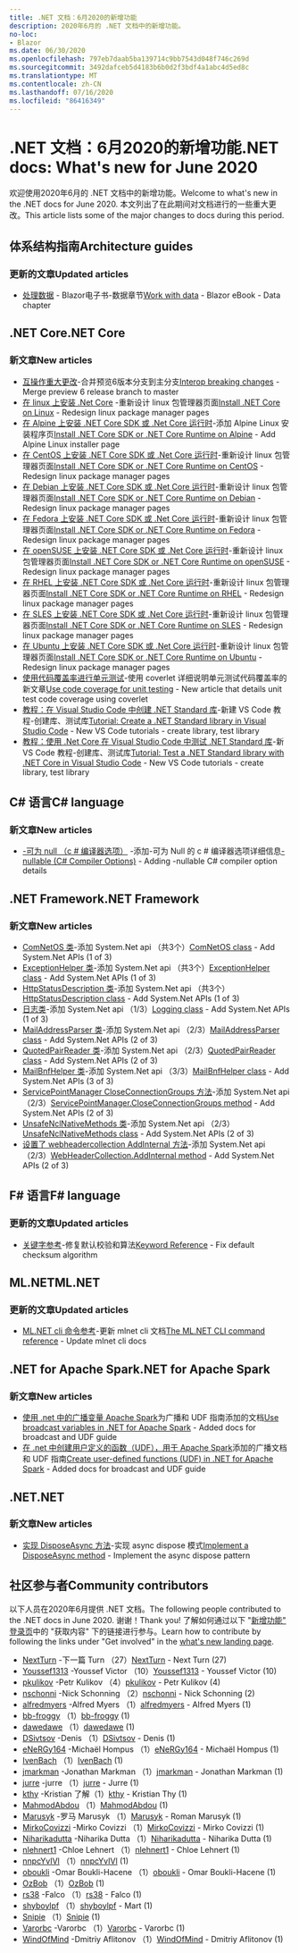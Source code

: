 ```yaml
---
title: .NET 文档：6月2020的新增功能
description: 2020年6月的 .NET 文档中的新增功能。
no-loc:
- Blazor
ms.date: 06/30/2020
ms.openlocfilehash: 797eb7daab5ba139714c9bb7543d048f746c269d
ms.sourcegitcommit: 3492dafceb5d4183b6b0d2f3bdf4a1abc4d5ed8c
ms.translationtype: MT
ms.contentlocale: zh-CN
ms.lasthandoff: 07/16/2020
ms.locfileid: "86416349"
---
```

# <a name="net-docs-whats-new-for-june-2020"></a><span data-ttu-id="38bfc-103">.NET 文档：6月2020的新增功能</span><span class="sxs-lookup"><span data-stu-id="38bfc-103">.NET docs: What's new for June 2020</span></span>

<span data-ttu-id="38bfc-104">欢迎使用2020年6月的 .NET 文档中的新增功能。</span><span class="sxs-lookup"><span data-stu-id="38bfc-104">Welcome to what's new in the .NET docs for June 2020.</span></span> <span data-ttu-id="38bfc-105">本文列出了在此期间对文档进行的一些重大更改。</span><span class="sxs-lookup"><span data-stu-id="38bfc-105">This article lists some of the major changes to docs during this period.</span></span>

## <a name="architecture-guides"></a><span data-ttu-id="38bfc-106">体系结构指南</span><span class="sxs-lookup"><span data-stu-id="38bfc-106">Architecture guides</span></span>

### <a name="updated-articles"></a><span data-ttu-id="38bfc-107">更新的文章</span><span class="sxs-lookup"><span data-stu-id="38bfc-107">Updated articles</span></span>

- <span data-ttu-id="38bfc-108">[处理数据](../architecture/blazor-for-web-forms-developers/data.md)  -  Blazor电子书-数据章节</span><span class="sxs-lookup"><span data-stu-id="38bfc-108">[Work with data](../architecture/blazor-for-web-forms-developers/data.md) - Blazor eBook - Data chapter</span></span>

## <a name="net-core"></a><span data-ttu-id="38bfc-109">.NET Core</span><span class="sxs-lookup"><span data-stu-id="38bfc-109">.NET Core</span></span>

### <a name="new-articles"></a><span data-ttu-id="38bfc-110">新文章</span><span class="sxs-lookup"><span data-stu-id="38bfc-110">New articles</span></span>

- <span data-ttu-id="38bfc-111">[互操作重大更改](../core/compatibility/interop.md)-合并预览6版本分支到主分支</span><span class="sxs-lookup"><span data-stu-id="38bfc-111">[Interop breaking changes](../core/compatibility/interop.md) - Merge preview 6 release branch to master</span></span>
- <span data-ttu-id="38bfc-112">[在 linux 上安装 .Net Core](../core/install/linux.md) -重新设计 linux 包管理器页面</span><span class="sxs-lookup"><span data-stu-id="38bfc-112">[Install .NET Core on Linux](../core/install/linux.md) - Redesign linux package manager pages</span></span>
- <span data-ttu-id="38bfc-113">[在 Alpine 上安装 .NET Core SDK 或 .Net Core 运行时](../core/install/linux-alpine.md)-添加 Alpine Linux 安装程序页</span><span class="sxs-lookup"><span data-stu-id="38bfc-113">[Install .NET Core SDK or .NET Core Runtime on Alpine](../core/install/linux-alpine.md) - Add Alpine Linux installer page</span></span>
- <span data-ttu-id="38bfc-114">[在 CentOS 上安装 .NET Core SDK 或 .Net Core 运行时](../core/install/linux-centos.md)-重新设计 linux 包管理器页面</span><span class="sxs-lookup"><span data-stu-id="38bfc-114">[Install .NET Core SDK or .NET Core Runtime on CentOS](../core/install/linux-centos.md) - Redesign linux package manager pages</span></span>
- <span data-ttu-id="38bfc-115">[在 Debian 上安装 .NET Core SDK 或 .Net Core 运行时](../core/install/linux-debian.md)-重新设计 linux 包管理器页面</span><span class="sxs-lookup"><span data-stu-id="38bfc-115">[Install .NET Core SDK or .NET Core Runtime on Debian](../core/install/linux-debian.md) - Redesign linux package manager pages</span></span>
- <span data-ttu-id="38bfc-116">[在 Fedora 上安装 .NET Core SDK 或 .Net Core 运行时](../core/install/linux-fedora.md)-重新设计 linux 包管理器页面</span><span class="sxs-lookup"><span data-stu-id="38bfc-116">[Install .NET Core SDK or .NET Core Runtime on Fedora](../core/install/linux-fedora.md) - Redesign linux package manager pages</span></span>
- <span data-ttu-id="38bfc-117">[在 openSUSE 上安装 .NET Core SDK 或 .Net Core 运行时](../core/install/linux-opensuse.md)-重新设计 linux 包管理器页面</span><span class="sxs-lookup"><span data-stu-id="38bfc-117">[Install .NET Core SDK or .NET Core Runtime on openSUSE](../core/install/linux-opensuse.md) - Redesign linux package manager pages</span></span>
- <span data-ttu-id="38bfc-118">[在 RHEL 上安装 .NET Core SDK 或 .Net Core 运行时](../core/install/linux-rhel.md)-重新设计 linux 包管理器页面</span><span class="sxs-lookup"><span data-stu-id="38bfc-118">[Install .NET Core SDK or .NET Core Runtime on RHEL](../core/install/linux-rhel.md) - Redesign linux package manager pages</span></span>
- <span data-ttu-id="38bfc-119">[在 SLES 上安装 .NET Core SDK 或 .Net Core 运行时](../core/install/linux-sles.md)-重新设计 linux 包管理器页面</span><span class="sxs-lookup"><span data-stu-id="38bfc-119">[Install .NET Core SDK or .NET Core Runtime on SLES](../core/install/linux-sles.md) - Redesign linux package manager pages</span></span>
- <span data-ttu-id="38bfc-120">[在 Ubuntu 上安装 .NET Core SDK 或 .Net Core 运行时](../core/install/linux-ubuntu.md)-重新设计 linux 包管理器页面</span><span class="sxs-lookup"><span data-stu-id="38bfc-120">[Install .NET Core SDK or .NET Core Runtime on Ubuntu](../core/install/linux-ubuntu.md) - Redesign linux package manager pages</span></span>
- <span data-ttu-id="38bfc-121">[使用代码覆盖率进行单元测试](../core/testing/unit-testing-code-coverage.md)-使用 coverlet 详细说明单元测试代码覆盖率的新文章</span><span class="sxs-lookup"><span data-stu-id="38bfc-121">[Use code coverage for unit testing](../core/testing/unit-testing-code-coverage.md) - New article that details unit test code coverage using coverlet</span></span>
- <span data-ttu-id="38bfc-122">[教程：在 Visual Studio Code 中创建 .NET Standard 库](../core/tutorials/library-with-visual-studio-code.md)-新建 VS Code 教程-创建库、测试库</span><span class="sxs-lookup"><span data-stu-id="38bfc-122">[Tutorial: Create a .NET Standard library in Visual Studio Code](../core/tutorials/library-with-visual-studio-code.md) - New VS Code tutorials - create library, test library</span></span>
- <span data-ttu-id="38bfc-123">[教程：使用 .Net Core 在 Visual Studio Code 中测试 .NET Standard 库](../core/tutorials/testing-library-with-visual-studio-code.md)-新 VS Code 教程-创建库、测试库</span><span class="sxs-lookup"><span data-stu-id="38bfc-123">[Tutorial: Test a .NET Standard library with .NET Core in Visual Studio Code](../core/tutorials/testing-library-with-visual-studio-code.md) - New VS Code tutorials - create library, test library</span></span>

## <a name="c-language"></a><span data-ttu-id="38bfc-124">C# 语言</span><span class="sxs-lookup"><span data-stu-id="38bfc-124">C# language</span></span>

### <a name="new-articles"></a><span data-ttu-id="38bfc-125">新文章</span><span class="sxs-lookup"><span data-stu-id="38bfc-125">New articles</span></span>

- <span data-ttu-id="38bfc-126">[-可为 null （c # 编译器选项）](../csharp/language-reference/compiler-options/nullable-compiler-option.md) -添加-可为 Null 的 c # 编译器选项详细信息</span><span class="sxs-lookup"><span data-stu-id="38bfc-126">[-nullable (C# Compiler Options)](../csharp/language-reference/compiler-options/nullable-compiler-option.md) - Adding -nullable C# compiler option details</span></span>

## <a name="net-framework"></a><span data-ttu-id="38bfc-127">.NET Framework</span><span class="sxs-lookup"><span data-stu-id="38bfc-127">.NET Framework</span></span>

### <a name="new-articles"></a><span data-ttu-id="38bfc-128">新文章</span><span class="sxs-lookup"><span data-stu-id="38bfc-128">New articles</span></span>

- <span data-ttu-id="38bfc-129">[ComNetOS 类](/dotnet/framework/additional-apis/system.net.comnetos)-添加 System.Net api （共3个）</span><span class="sxs-lookup"><span data-stu-id="38bfc-129">[ComNetOS class](/dotnet/framework/additional-apis/system.net.comnetos) - Add System.Net APIs (1 of 3)</span></span>
- <span data-ttu-id="38bfc-130">[ExceptionHelper 类](/dotnet/framework/additional-apis/system.net.exceptionhelper)-添加 System.Net api （共3个）</span><span class="sxs-lookup"><span data-stu-id="38bfc-130">[ExceptionHelper class](/dotnet/framework/additional-apis/system.net.exceptionhelper) - Add System.Net APIs (1 of 3)</span></span>
- <span data-ttu-id="38bfc-131">[HttpStatusDescription 类](/dotnet/framework/additional-apis/system.net.httpstatusdescription)-添加 System.Net api （共3个）</span><span class="sxs-lookup"><span data-stu-id="38bfc-131">[HttpStatusDescription class](/dotnet/framework/additional-apis/system.net.httpstatusdescription) - Add System.Net APIs (1 of 3)</span></span>
- <span data-ttu-id="38bfc-132">[日志类](/dotnet/framework/additional-apis/system.net.logging)-添加 System.Net api （1/3）</span><span class="sxs-lookup"><span data-stu-id="38bfc-132">[Logging class](/dotnet/framework/additional-apis/system.net.logging) - Add System.Net APIs (1 of 3)</span></span>
- <span data-ttu-id="38bfc-133">[MailAddressParser 类](/dotnet/framework/additional-apis/system.net.mail.mailaddressparser)-添加 System.Net api （2/3）</span><span class="sxs-lookup"><span data-stu-id="38bfc-133">[MailAddressParser class](/dotnet/framework/additional-apis/system.net.mail.mailaddressparser) - Add System.Net APIs (2 of 3)</span></span>
- <span data-ttu-id="38bfc-134">[QuotedPairReader 类](/dotnet/framework/additional-apis/system.net.mail.quotedpairreader)-添加 System.Net api （2/3）</span><span class="sxs-lookup"><span data-stu-id="38bfc-134">[QuotedPairReader class](/dotnet/framework/additional-apis/system.net.mail.quotedpairreader) - Add System.Net APIs (2 of 3)</span></span>
- <span data-ttu-id="38bfc-135">[MailBnfHelper 类](/dotnet/framework/additional-apis/system.net.mime.mailbnfhelper)-添加 System.Net api （3/3）</span><span class="sxs-lookup"><span data-stu-id="38bfc-135">[MailBnfHelper class](/dotnet/framework/additional-apis/system.net.mime.mailbnfhelper) - Add System.Net APIs (3 of 3)</span></span>
- <span data-ttu-id="38bfc-136">[ServicePointManager CloseConnectionGroups 方法](/dotnet/framework/additional-apis/system.net.servicepointmanager.closeconnectiongroups)-添加 System.Net api （2/3）</span><span class="sxs-lookup"><span data-stu-id="38bfc-136">[ServicePointManager.CloseConnectionGroups method](/dotnet/framework/additional-apis/system.net.servicepointmanager.closeconnectiongroups) - Add System.Net APIs (2 of 3)</span></span>
- <span data-ttu-id="38bfc-137">[UnsafeNclNativeMethods 类](/dotnet/framework/additional-apis/system.net.unsafenclnativemethods)-添加 System.Net api （2/3）</span><span class="sxs-lookup"><span data-stu-id="38bfc-137">[UnsafeNclNativeMethods class](/dotnet/framework/additional-apis/system.net.unsafenclnativemethods) - Add System.Net APIs (2 of 3)</span></span>
- <span data-ttu-id="38bfc-138">[设置了 webheadercollection AddInternal 方法](/dotnet/framework/additional-apis/system.net.webheadercollection.addinternal)-添加 System.Net api （2/3）</span><span class="sxs-lookup"><span data-stu-id="38bfc-138">[WebHeaderCollection.AddInternal method](/dotnet/framework/additional-apis/system.net.webheadercollection.addinternal) - Add System.Net APIs (2 of 3)</span></span>

## <a name="f-language"></a><span data-ttu-id="38bfc-139">F# 语言</span><span class="sxs-lookup"><span data-stu-id="38bfc-139">F# language</span></span>

### <a name="updated-articles"></a><span data-ttu-id="38bfc-140">更新的文章</span><span class="sxs-lookup"><span data-stu-id="38bfc-140">Updated articles</span></span>

- <span data-ttu-id="38bfc-141">[关键字参考](../fsharp/language-reference/keyword-reference.md)-修复默认校验和算法</span><span class="sxs-lookup"><span data-stu-id="38bfc-141">[Keyword Reference](../fsharp/language-reference/keyword-reference.md) - Fix default checksum algorithm</span></span>

## <a name="mlnet"></a><span data-ttu-id="38bfc-142">ML.NET</span><span class="sxs-lookup"><span data-stu-id="38bfc-142">ML.NET</span></span>

### <a name="updated-articles"></a><span data-ttu-id="38bfc-143">更新的文章</span><span class="sxs-lookup"><span data-stu-id="38bfc-143">Updated articles</span></span>

- <span data-ttu-id="38bfc-144">[ML.NET cli 命令参考](../machine-learning/reference/ml-net-cli-reference.md)-更新 mlnet cli 文档</span><span class="sxs-lookup"><span data-stu-id="38bfc-144">[The ML.NET CLI command reference](../machine-learning/reference/ml-net-cli-reference.md) - Update mlnet cli docs</span></span>

## <a name="net-for-apache-spark"></a><span data-ttu-id="38bfc-145">.NET for Apache Spark</span><span class="sxs-lookup"><span data-stu-id="38bfc-145">.NET for Apache Spark</span></span>

### <a name="new-articles"></a><span data-ttu-id="38bfc-146">新文章</span><span class="sxs-lookup"><span data-stu-id="38bfc-146">New articles</span></span>

- <span data-ttu-id="38bfc-147">[使用 .net 中的广播变量 Apache Spark](../spark/how-to-guides/broadcast-guide.md)为广播和 UDF 指南添加的文档</span><span class="sxs-lookup"><span data-stu-id="38bfc-147">[Use broadcast variables in .NET for Apache Spark](../spark/how-to-guides/broadcast-guide.md) - Added docs for broadcast and UDF guide</span></span>
- <span data-ttu-id="38bfc-148">[在 .net 中创建用户定义的函数（UDF），用于 Apache Spark](../spark/how-to-guides/udf-guide.md)添加的广播文档和 UDF 指南</span><span class="sxs-lookup"><span data-stu-id="38bfc-148">[Create user-defined functions (UDF) in .NET for Apache Spark](../spark/how-to-guides/udf-guide.md) - Added docs for broadcast and UDF guide</span></span>

## <a name="net"></a><span data-ttu-id="38bfc-149">.NET</span><span class="sxs-lookup"><span data-stu-id="38bfc-149">.NET</span></span>

### <a name="new-articles"></a><span data-ttu-id="38bfc-150">新文章</span><span class="sxs-lookup"><span data-stu-id="38bfc-150">New articles</span></span>

- <span data-ttu-id="38bfc-151">[实现 DisposeAsync 方法](../standard/garbage-collection/implementing-disposeasync.md)-实现 async dispose 模式</span><span class="sxs-lookup"><span data-stu-id="38bfc-151">[Implement a DisposeAsync method](../standard/garbage-collection/implementing-disposeasync.md) - Implement the async dispose pattern</span></span>

## <a name="community-contributors"></a><span data-ttu-id="38bfc-152">社区参与者</span><span class="sxs-lookup"><span data-stu-id="38bfc-152">Community contributors</span></span>

<span data-ttu-id="38bfc-153">以下人员在2020年6月提供 .NET 文档。</span><span class="sxs-lookup"><span data-stu-id="38bfc-153">The following people contributed to the .NET docs in June 2020.</span></span> <span data-ttu-id="38bfc-154">谢谢！</span><span class="sxs-lookup"><span data-stu-id="38bfc-154">Thank you!</span></span> <span data-ttu-id="38bfc-155">了解如何通过以下 "[新增功能" 登录页](index.yml)中的 "获取内容" 下的链接进行参与。</span><span class="sxs-lookup"><span data-stu-id="38bfc-155">Learn how to contribute by following the links under "Get involved" in the [what's new landing page](index.yml).</span></span>

- <span data-ttu-id="38bfc-156">[NextTurn](https://github.com/NextTurn) -下一篇 Turn （27）</span><span class="sxs-lookup"><span data-stu-id="38bfc-156">[NextTurn](https://github.com/NextTurn) - Next Turn (27)</span></span>
- <span data-ttu-id="38bfc-157">[Youssef1313](https://github.com/Youssef1313) -Youssef Victor （10）</span><span class="sxs-lookup"><span data-stu-id="38bfc-157">[Youssef1313](https://github.com/Youssef1313) - Youssef Victor (10)</span></span>
- <span data-ttu-id="38bfc-158">[pkulikov](https://github.com/pkulikov) -Petr Kulikov （4）</span><span class="sxs-lookup"><span data-stu-id="38bfc-158">[pkulikov](https://github.com/pkulikov) - Petr Kulikov (4)</span></span>
- <span data-ttu-id="38bfc-159">[nschonni](https://github.com/nschonni) -Nick Schonning （2）</span><span class="sxs-lookup"><span data-stu-id="38bfc-159">[nschonni](https://github.com/nschonni) - Nick Schonning (2)</span></span>
- <span data-ttu-id="38bfc-160">[alfredmyers](https://github.com/alfredmyers) -Alfred Myers （1）</span><span class="sxs-lookup"><span data-stu-id="38bfc-160">[alfredmyers](https://github.com/alfredmyers) - Alfred Myers (1)</span></span>
- <span data-ttu-id="38bfc-161">[bb-froggy](https://github.com/bb-froggy) （1）</span><span class="sxs-lookup"><span data-stu-id="38bfc-161">[bb-froggy](https://github.com/bb-froggy) (1)</span></span>
- <span data-ttu-id="38bfc-162">[dawedawe](https://github.com/dawedawe) （1）</span><span class="sxs-lookup"><span data-stu-id="38bfc-162">[dawedawe](https://github.com/dawedawe) (1)</span></span>
- <span data-ttu-id="38bfc-163">[DSivtsov](https://github.com/DSivtsov) -Denis （1）</span><span class="sxs-lookup"><span data-stu-id="38bfc-163">[DSivtsov](https://github.com/DSivtsov) - Denis (1)</span></span>
- <span data-ttu-id="38bfc-164">[eNeRGy164](https://github.com/eNeRGy164) -Michaël Hompus （1）</span><span class="sxs-lookup"><span data-stu-id="38bfc-164">[eNeRGy164](https://github.com/eNeRGy164) - Michaël Hompus (1)</span></span>
- <span data-ttu-id="38bfc-165">[IvenBach](https://github.com/IvenBach) （1）</span><span class="sxs-lookup"><span data-stu-id="38bfc-165">[IvenBach](https://github.com/IvenBach) (1)</span></span>
- <span data-ttu-id="38bfc-166">[jmarkman](https://github.com/jmarkman) -Jonathan Markman （1）</span><span class="sxs-lookup"><span data-stu-id="38bfc-166">[jmarkman](https://github.com/jmarkman) - Jonathan Markman (1)</span></span>
- <span data-ttu-id="38bfc-167">[jurre](https://github.com/jurre) -jurre （1）</span><span class="sxs-lookup"><span data-stu-id="38bfc-167">[jurre](https://github.com/jurre) - Jurre (1)</span></span>
- <span data-ttu-id="38bfc-168">[kthy](https://github.com/kthy) -Kristian 了解（1）</span><span class="sxs-lookup"><span data-stu-id="38bfc-168">[kthy](https://github.com/kthy) - Kristian Thy (1)</span></span>
- <span data-ttu-id="38bfc-169">[MahmodAbdou](https://github.com/MahmodAbdou) （1）</span><span class="sxs-lookup"><span data-stu-id="38bfc-169">[MahmodAbdou](https://github.com/MahmodAbdou) (1)</span></span>
- <span data-ttu-id="38bfc-170">[Marusyk](https://github.com/Marusyk) -罗马 Marusyk （1）</span><span class="sxs-lookup"><span data-stu-id="38bfc-170">[Marusyk](https://github.com/Marusyk) - Roman Marusyk (1)</span></span>
- <span data-ttu-id="38bfc-171">[MirkoCovizzi](https://github.com/MirkoCovizzi) -Mirko Covizzi （1）</span><span class="sxs-lookup"><span data-stu-id="38bfc-171">[MirkoCovizzi](https://github.com/MirkoCovizzi) - Mirko Covizzi (1)</span></span>
- <span data-ttu-id="38bfc-172">[Niharikadutta](https://github.com/Niharikadutta) -Niharika Dutta （1）</span><span class="sxs-lookup"><span data-stu-id="38bfc-172">[Niharikadutta](https://github.com/Niharikadutta) - Niharika Dutta (1)</span></span>
- <span data-ttu-id="38bfc-173">[nlehnert1](https://github.com/nlehnert1) -Chloe Lehnert （1）</span><span class="sxs-lookup"><span data-stu-id="38bfc-173">[nlehnert1](https://github.com/nlehnert1) - Chloe Lehnert (1)</span></span>
- <span data-ttu-id="38bfc-174">[nnpcYvIVl](https://github.com/nnpcYvIVl) （1）</span><span class="sxs-lookup"><span data-stu-id="38bfc-174">[nnpcYvIVl](https://github.com/nnpcYvIVl) (1)</span></span>
- <span data-ttu-id="38bfc-175">[oboukli](https://github.com/oboukli) -Omar Boukli-Hacene （1）</span><span class="sxs-lookup"><span data-stu-id="38bfc-175">[oboukli](https://github.com/oboukli) - Omar Boukli-Hacene (1)</span></span>
- <span data-ttu-id="38bfc-176">[OzBob](https://github.com/OzBob) （1）</span><span class="sxs-lookup"><span data-stu-id="38bfc-176">[OzBob](https://github.com/OzBob) (1)</span></span>
- <span data-ttu-id="38bfc-177">[rs38](https://github.com/rs38) -Falco （1）</span><span class="sxs-lookup"><span data-stu-id="38bfc-177">[rs38](https://github.com/rs38) - Falco (1)</span></span>
- <span data-ttu-id="38bfc-178">[shyboylpf](https://github.com/shyboylpf) （1）</span><span class="sxs-lookup"><span data-stu-id="38bfc-178">[shyboylpf](https://github.com/shyboylpf) - Mart (1)</span></span>
- <span data-ttu-id="38bfc-179">[Snipie](https://github.com/Snipie) （1）</span><span class="sxs-lookup"><span data-stu-id="38bfc-179">[Snipie](https://github.com/Snipie) (1)</span></span>
- <span data-ttu-id="38bfc-180">[Varorbc](https://github.com/Varorbc) -Varorbc （1）</span><span class="sxs-lookup"><span data-stu-id="38bfc-180">[Varorbc](https://github.com/Varorbc) - Varorbc (1)</span></span>
- <span data-ttu-id="38bfc-181">[WindOfMind](https://github.com/WindOfMind) -Dmitriy Aflitonov （1）</span><span class="sxs-lookup"><span data-stu-id="38bfc-181">[WindOfMind](https://github.com/WindOfMind) - Dmitriy Aflitonov (1)</span></span>
